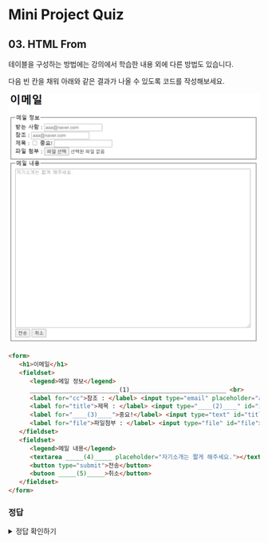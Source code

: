 # Mini Project Quiz

## 03. HTML From

테이블을 구성하는 방법에는 강의에서 학습한 내용 외에 다른 방법도 있습니다.

다음 빈 칸을 채워 아래와 같은 결과가 나올 수 있도록 코드를 작성해보세요.

![](https://github.com/YUJO42/boostcourse-UI-stduy/blob/main/Round01/img/form.png?raw=true)

```html
<form>
   <h1>이메일</h1>
   <fieldset>
      <legend>메일 정보</legend>
      _________________________(1)___________________________ <br>
      <label for="cc">참조 : </label> <input type="email" placeholder="aaa@naver.com"id="cc"><br>
      <label for="title">제목 : </label> <input type="____(2)____" id="important"><br>
      <label for="____(3)____">중요!</label> <input type="text" id="title"><br>
      <label for="file">파일첨부 : </label> <input type="file" id="file"><br>
   </fieldset>
   <fieldset>
      <legend>메일 내용</legend>
      <textarea _____(4)_____ placeholder="자기소개는 짧게 해주세요."></textarea><br>
      <button type="submit">전송</button>
      <butoon _____(5)_____>취소</button>
   </fieldset>
</form>

```

### 정답

<details>
<summary>정답 확인하기</summary>
<div markdown="1">

1. `<label for="receiver">받는 사람 : </label>`
2. `<label for="title">제목 : </label>`
3. `<input type="checkbox" id="important" />`
4. `<textarea cols="100" rows="30" placeholder="자기소개는 짧게 해주세요."></textarea>`

</div>
</details>
